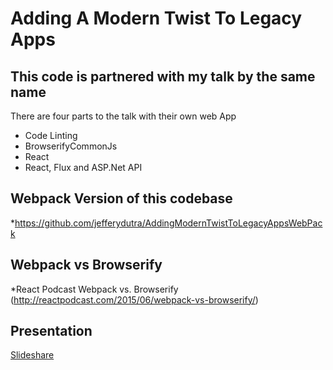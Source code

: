 # Adding A Modern Twist To Legacy Apps

## This code is partnered with my talk by the same name

There are four parts to the talk with their own web App
* Code Linting
* BrowserifyCommonJs
* React
* React, Flux and ASP.Net API

## Webpack Version of this codebase
*https://github.com/jefferydutra/AddingModernTwistToLegacyAppsWebPack
## Webpack vs Browserify
*React Podcast Webpack vs. Browserify (http://reactpodcast.com/2015/06/webpack-vs-browserify/)
## Presentation
[Slideshare](http://www.slideshare.net/JeffDutra/just-in-case-adding-a-modern-twist-to-legacy-web-applications)

